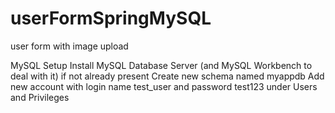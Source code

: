 # userFormSpringMySQL
user form with image upload 

MySQL Setup
Install MySQL Database Server (and MySQL Workbench to deal with it) if not already present
Create new schema named myappdb
Add new account with login name test_user and password test123 under Users and Privileges
